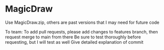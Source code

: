 # MagicDraw

Use MagicDraw.zip, others are past versions that I may need for future code

To team:
To add pull requests, please add changes to features branch, then request merge to main from there
Be sure to test thoroughly before requesting, but I will test as well
Give detailed explanation of commit
